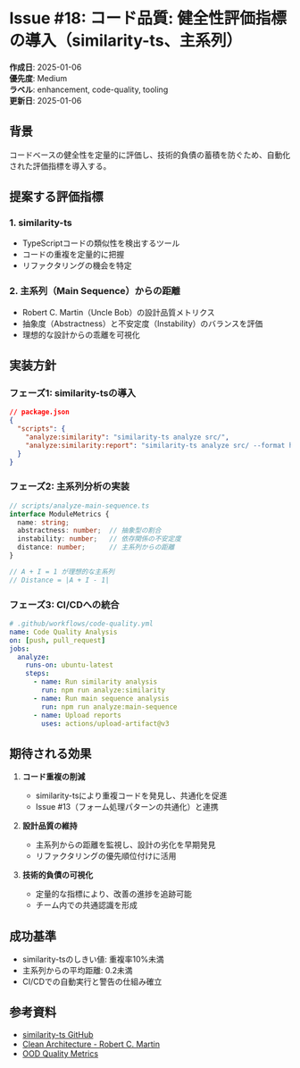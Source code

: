# Issue #18: コード品質: 健全性評価指標の導入（similarity-ts、主系列）

**作成日**: 2025-01-06  
**優先度**: Medium  
**ラベル**: enhancement, code-quality, tooling  
**更新日**: 2025-01-06

## 背景
コードベースの健全性を定量的に評価し、技術的負債の蓄積を防ぐため、自動化された評価指標を導入する。

## 提案する評価指標

### 1. similarity-ts
- TypeScriptコードの類似性を検出するツール
- コードの重複を定量的に把握
- リファクタリングの機会を特定

### 2. 主系列（Main Sequence）からの距離
- Robert C. Martin（Uncle Bob）の設計品質メトリクス
- 抽象度（Abstractness）と不安定度（Instability）のバランスを評価
- 理想的な設計からの乖離を可視化

## 実装方針

### フェーズ1: similarity-tsの導入
```json
// package.json
{
  "scripts": {
    "analyze:similarity": "similarity-ts analyze src/",
    "analyze:similarity:report": "similarity-ts analyze src/ --format html > similarity-report.html"
  }
}
```

### フェーズ2: 主系列分析の実装
```typescript
// scripts/analyze-main-sequence.ts
interface ModuleMetrics {
  name: string;
  abstractness: number;  // 抽象型の割合
  instability: number;   // 依存関係の不安定度
  distance: number;      // 主系列からの距離
}

// A + I = 1 が理想的な主系列
// Distance = |A + I - 1|
```

### フェーズ3: CI/CDへの統合
```yaml
# .github/workflows/code-quality.yml
name: Code Quality Analysis
on: [push, pull_request]
jobs:
  analyze:
    runs-on: ubuntu-latest
    steps:
      - name: Run similarity analysis
        run: npm run analyze:similarity
      - name: Run main sequence analysis
        run: npm run analyze:main-sequence
      - name: Upload reports
        uses: actions/upload-artifact@v3
```

## 期待される効果
1. **コード重複の削減**
   - similarity-tsにより重複コードを発見し、共通化を促進
   - Issue #13（フォーム処理パターンの共通化）と連携

2. **設計品質の維持**
   - 主系列からの距離を監視し、設計の劣化を早期発見
   - リファクタリングの優先順位付けに活用

3. **技術的負債の可視化**
   - 定量的な指標により、改善の進捗を追跡可能
   - チーム内での共通認識を形成

## 成功基準
- similarity-tsのしきい値: 重複率10%未満
- 主系列からの平均距離: 0.2未満
- CI/CDでの自動実行と警告の仕組み確立

## 参考資料
- [similarity-ts GitHub](https://github.com/...)
- [Clean Architecture - Robert C. Martin](https://blog.cleancoder.com/uncle-bob/2012/08/13/the-clean-architecture.html)
- [OOD Quality Metrics](https://www.cs.sjsu.edu/~pearce/modules/lectures/ood/quality/metrics.htm)